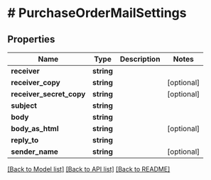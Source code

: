 # # PurchaseOrderMailSettings

## Properties

Name | Type | Description | Notes
------------ | ------------- | ------------- | -------------
**receiver** | **string** |  |
**receiver_copy** | **string** |  | [optional]
**receiver_secret_copy** | **string** |  | [optional]
**subject** | **string** |  |
**body** | **string** |  |
**body_as_html** | **string** |  | [optional]
**reply_to** | **string** |  |
**sender_name** | **string** |  | [optional]

[[Back to Model list]](../../README.md#models) [[Back to API list]](../../README.md#endpoints) [[Back to README]](../../README.md)
